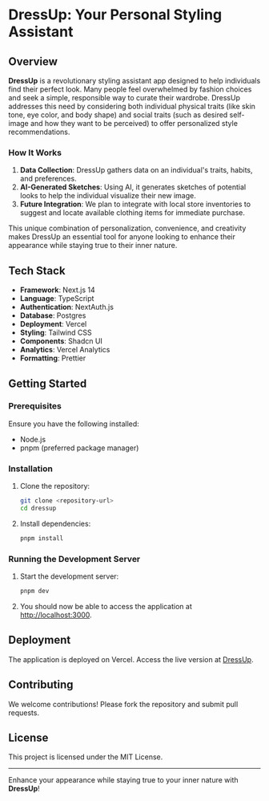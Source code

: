 # DressUp: Your Personal Styling Assistant

## Overview

**DressUp** is a revolutionary styling assistant app designed to help individuals find their perfect look. Many people feel overwhelmed by fashion choices and seek a simple, responsible way to curate their wardrobe. DressUp addresses this need by considering both individual physical traits (like skin tone, eye color, and body shape) and social traits (such as desired self-image and how they want to be perceived) to offer personalized style recommendations.

### How It Works

1. **Data Collection**: DressUp gathers data on an individual's traits, habits, and preferences.
2. **AI-Generated Sketches**: Using AI, it generates sketches of potential looks to help the individual visualize their new image.
3. **Future Integration**: We plan to integrate with local store inventories to suggest and locate available clothing items for immediate purchase.

This unique combination of personalization, convenience, and creativity makes DressUp an essential tool for anyone looking to enhance their appearance while staying true to their inner nature.

## Tech Stack

- **Framework**: Next.js 14
- **Language**: TypeScript
- **Authentication**: NextAuth.js
- **Database**: Postgres
- **Deployment**: Vercel
- **Styling**: Tailwind CSS
- **Components**: Shadcn UI
- **Analytics**: Vercel Analytics
- **Formatting**: Prettier

## Getting Started

### Prerequisites

Ensure you have the following installed:

- Node.js
- pnpm (preferred package manager)

### Installation

1. Clone the repository:
   ```bash
   git clone <repository-url>
   cd dressup
   ```

2. Install dependencies:
   ```bash
   pnpm install
   ```

### Running the Development Server

1. Start the development server:
   ```bash
   pnpm dev
   ```

2. You should now be able to access the application at [http://localhost:3000](http://localhost:3000).

## Deployment

The application is deployed on Vercel. Access the live version at [DressUp](https://soundsgood-fashion-generator.vercel.app/analyze).

## Contributing

We welcome contributions! Please fork the repository and submit pull requests.

## License

This project is licensed under the MIT License.

---

Enhance your appearance while staying true to your inner nature with **DressUp**!
